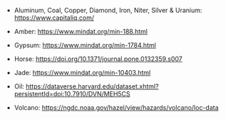 * Aluminum, Coal, Copper, Diamond, Iron, Niter, Silver & Uranium: https://www.capitaliq.com/

* Amber: https://www.mindat.org/min-188.html

* Gypsum: https://www.mindat.org/min-1784.html

* Horse: https://doi.org/10.1371/journal.pone.0132359.s007

* Jade: https://www.mindat.org/min-10403.html

* Oil: https://dataverse.harvard.edu/dataset.xhtml?persistentId=doi:10.7910/DVN/MEH5CS

* Volcano: https://ngdc.noaa.gov/hazel/view/hazards/volcano/loc-data
